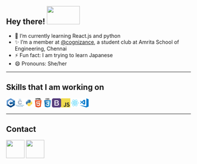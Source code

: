 ## Hey there! <img height="50" width="90" src="https://github.com/aparna8902/aparna8902/blob/master/doggyhey.gif" />

-  🌱 I’m currently learning React.js and python
-  ✨ I’m a member at [@cognizance](https://github.com/cognizance-amrita), a student club at Amrita School of Engineering, Chennai
-  ⚡ Fun fact: I am trying to learn Japanese
-  😄 Pronouns: She/her

----

## Skills that I am working on

<img align="left" alt="CPP" width="25px" src="https://raw.githubusercontent.com/github/explore/80688e429a7d4ef2fca1e82350fe8e3517d3494d/topics/cpp/cpp.png">
<img align="left" alt="C" width="25px" src="https://raw.githubusercontent.com/github/explore/80688e429a7d4ef2fca1e82350fe8e3517d3494d/topics/c/c.png">
<img align="left" alt="Python" width="25px" src="https://raw.githubusercontent.com/github/explore/80688e429a7d4ef2fca1e82350fe8e3517d3494d/topics/python/python.png">
<img align="left" alt="HTML5" width="25px" src="https://raw.githubusercontent.com/github/explore/80688e429a7d4ef2fca1e82350fe8e3517d3494d/topics/html/html.png">
<img align="left" alt="CSS3" width="25px" src="https://raw.githubusercontent.com/github/explore/80688e429a7d4ef2fca1e82350fe8e3517d3494d/topics/css/css.png">
<img align="left" alt="Bootstrap" width=25px" src="https://raw.githubusercontent.com/github/explore/80688e429a7d4ef2fca1e82350fe8e3517d3494d/topics/bootstrap/bootstrap.png">
<img align="left" alt="JavaScript" width="25px" src="https://raw.githubusercontent.com/github/explore/80688e429a7d4ef2fca1e82350fe8e3517d3494d/topics/javascript/javascript.png">
<img align="left" alt="React" width="25px" src="https://raw.githubusercontent.com/github/explore/80688e429a7d4ef2fca1e82350fe8e3517d3494d/topics/react/react.png">
<img  alt="VS-Code" width="25px" src="https://raw.githubusercontent.com/github/explore/80688e429a7d4ef2fca1e82350fe8e3517d3494d/topics/visual-studio-code/visual-studio-code.png">


----

## Contact
[<img  height="50" width="50" src="https://github.com/aparna8902/aparna8902/blob/master/LinkedIn.gif" />](https://www.linkedin.com/in/aparna-jayathirth-4b45261b4/)
[<img  height="50" width="50" src="https://github.com/aparna8902/aparna8902/blob/master/Instagram.gif" />](https://www.instagram.com/aparna_jayathirth/)                                                                                                           
                                                                                                                 
<!--
**aparna8902/aparna8902** is a ✨ _special_ ✨ repository because its `README.md` (this file) appears on your GitHub profile.

Here are some ideas to get you started:

- 🔭 I’m currently working on ...
- 🌱 I’m currently learning ...
- 👯 I’m looking to collaborate on ...
- 🤔 I’m looking for help with ...
- 💬 Ask me about ...
- 📫 How to reach me: ...
- 😄 Pronouns: ...
- ⚡ Fun fact: ...
-->
